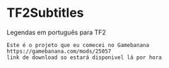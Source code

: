 # TF2Subtitles
Legendas em português para TF2

	Este é o projeto que eu comecei no Gamebanana
	https://gamebanana.com/mods/25057
	link de download so estará disponivel lá por hora
